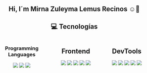



<div  align="center">
<h2>Hi, I´m  Mirna Zuleyma Lemus Recinos ☺️👋</h2>
<h2><a>💻 Tecnologías </a></h2>

<div style="display: flex; flex-wrap: wrap;">
    <div style="flex: 1; margin-right: 10px;">
        <h3>Programming Languages</h3>
        <img src="https://img.shields.io/badge/javascript-%23323330.svg?style=for-the-badge&logo=javascript&logoColor=%23F7DF1E"/>
        <img src="https://img.shields.io/badge/typescript-%23007ACC.svg?style=for-the-badge&logo=typescript&logoColor=white"/>
      	<img src="https://img.shields.io/badge/Java-007396.svg?style=for-the-badge&logo=java&logoColor=white" />
    </div>
    <div style="flex: 1;">
        <h2>Frontend</h2>
        <img src="https://img.shields.io/badge/html5-%23E34F26.svg?style=for-the-badge&logo=html5&logoColor=white"/>
        <img src="https://img.shields.io/badge/css3-%231572B6.svg?style=for-the-badge&logo=css3&logoColor=white"/>
        <img src="https://img.shields.io/badge/Bootstrap-563D7C?style=for-the-badge&logo=bootstrap&logoColor=white"/>
        <img src="https://img.shields.io/badge/vite-%23646CFF.svg?style=for-the-badge&logo=vite&logoColor=white"/>
        <img src="https://img.shields.io/badge/react-%2320232a.svg?style=for-the-badge&logo=react&logoColor=%2361DAFB"/>
    </div>
    <div style="flex: 1;">
       <h2>DevTools</h2>
      <img src="https://img.shields.io/badge/Visual%20Studio%20Code-0078d7.svg?style=for-the-badge&logo=visual-studio-code&logoColor=white"/>
       <img src="https://img.shields.io/badge/git-%23F05033.svg?style=for-the-badge&logo=git&logoColor=white"/>
       <img src="https://img.shields.io/badge/github-%23121011.svg?style=for-the-badge&logo=github&logoColor=white"/>
       <img src="https://img.shields.io/badge/Insomnia-black?style=for-the-badge&logo=insomnia&logoColor=5849BE"/>
       <img src="https://img.shields.io/badge/postman-FF6C37.svg?style=for-the-badge&logo=postman&logoColor=white"/>

 </div>
</div>
</div>















  







  
      
      
   

